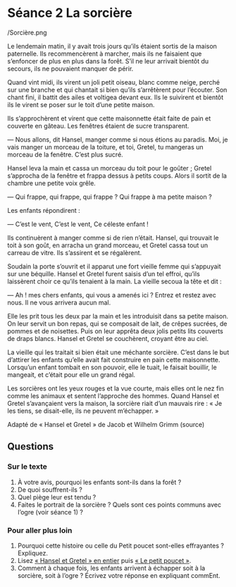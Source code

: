 # Séance 2 La sorcière

/Sorcière.png

Le lendemain matin, il y avait trois jours qu’ils étaient sortis de la maison paternelle. Ils recommencèrent à marcher, mais ils ne faisaient que s’enfoncer de plus en plus dans la forêt. S’il ne leur arrivait bientôt du secours, ils ne pouvaient manquer de périr.

Quand vint midi, ils virent un joli petit oiseau, blanc comme neige, perché sur une branche et qui chantait si bien qu’ils s’arrêtèrent pour l’écouter. Son chant fini, il battit des ailes et voltigea devant eux. Ils le suivirent et bientôt ils le virent se poser sur le toit d’une petite maison.

Ils s’approchèrent et virent que cette maisonnette était faite de pain et couverte en gâteau. Les fenêtres étaient de sucre transparent.

— Nous allons, dit Hansel, manger comme si nous étions au paradis. Moi, je vais manger un morceau de la toiture, et toi, Gretel, tu mangeras un morceau de la fenêtre. C’est plus sucré.

Hansel leva la main et cassa un morceau du toit pour le goûter ; Gretel s’approcha de la fenêtre et frappa dessus à petits coups. Alors il sortit de la chambre une petite voix grêle.

— Qui frappe, qui frappe, qui frappe ?
Qui frappe à ma petite maison ?

Les enfants répondirent :

— C’est le vent, C’est le vent,
Ce céleste enfant !

Ils continuèrent à manger comme si de rien n’était. Hansel, qui trouvait le toit à son goût, en arracha un grand morceau, et Gretel cassa tout un carreau de vitre. Ils s’assirent et se régalèrent.

Soudain la porte s’ouvrit et il apparut une fort vieille femme qui s’appuyait sur une béquille. Hansel et Gretel furent saisis d’un tel effroi, qu’ils laissèrent choir ce qu’ils tenaient à la main. La vieille secoua la tête et dit :

— Ah ! mes chers enfants, qui vous a amenés ici ? Entrez et restez avec nous. Il ne vous arrivera aucun mal.

Elle les prit tous les deux par la main et les introduisit dans sa petite maison. On leur servit un bon repas, qui se composait de lait, de crêpes sucrées, de pommes et de noisettes. Puis on leur apprêta deux jolis petits lits couverts de draps blancs. Hansel et Gretel se couchèrent, croyant être au ciel.

La vieille qui les traitait si bien était une méchante sorcière. C’est dans le but d’attirer les enfants qu’elle avait fait construire en pain cette maisonnette. Lorsqu’un enfant tombait en son pouvoir, elle le tuait, le faisait bouillir, le mangeait, et c’était pour elle un grand régal.

Les sorcières ont les yeux rouges et la vue courte, mais elles ont le nez fin comme les animaux et sentent l’approche des hommes. Quand Hansel et Gretel s’avançaient vers la maison, la sorcière riait d’un mauvais rire : « Je les tiens, se disait-elle, ils ne peuvent m’échapper. »

Adapté de « Hansel et Gretel » de Jacob et Wilhelm Grimm (source)

## Questions

### Sur le texte
1. À votre avis, pourquoi les enfants sont-ils dans la forêt ?
2. De quoi souffrent-ils ?
3. Quel piège leur est tendu ?
4. Faites le portrait de la sorcière ? Quels sont ces points communs avec l’ogre (voir séance 1) ?

### Pour aller plus loin
1. Pourquoi cette histoire ou celle du Petit poucet sont-elles effrayantes ? Expliquez.
2. Lisez [« Hansel et Gretel » en entier](http://go.pedago.free.fr/grimm_stories.htm) puis [« Le petit poucet »](http://gallica.bnf.fr/ark:/12148/bpt6k855619t.r=contes%20perrault).
3. Comment à chaque fois, les enfants arrivent à échapper soit à la sorcière, soit à l’ogre ? Écrivez votre réponse en expliquant commEnt.